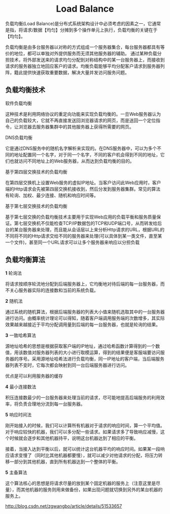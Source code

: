 <h1 align="center">Load Balance</h1>

负载均衡(Load Balance)是分布式系统架构设计中必须考虑的因素之一，它通常是指，将请求/数据【均匀】分摊到多个操作单元上执行，负载均衡的关键在于【均匀】。

负载均衡是由多台服务器以对称的方式组成一个服务器集合，每台服务器都具有等价的地位，都可以单独对外提供服务而无须其他服务器的辅助。
通过某种负载分担技术，将外部发送来的请求均匀分配到对称结构中的某一台服务器上，而接收到请求的服务器独立地回应客户的请求。均衡负载能够平均分配客户请求到服务器列阵，籍此提供快速获取重要数据，解决大量并发访问服务问题。

负载均衡技术
-

软件负载均衡

这种技术是利用网络协议的重定向功能来实现负载均衡的。一旦Web服务器认为自己的负载较大，它就不再直接发送回浏览器请求的网页，而是送回一个定位指令，让浏览器去服务器集群中的其他服务器上获得所需要的网页。

DNS负载均衡

它是通过DNS服务中的随机名字解析来实现的。在DNS服务器中，可以为多个不同的地址配置同一个名字，对于同一个名字，不同的客户机会得到不同的地址，它们也就访问不同地址上的Web服务器，从而达到负载均衡的目的。

基于第四层交换技术的负载均衡

在第四层交换机上设置Web服务的虚拟IP地址。当客户访问此Web应用时，客户端的Http请求会先被第四层交换机接收到，然后分发到服务器集群。常见的算法有轮询、加权、最少连接、随机和响应时间等。

基于第七层交换技术的负载均衡

基于第七层交换的负载均衡技术主要用于实现Web应用的负载平衡和服务质量保证。第七层交换机不仅能检查TCP/IP数据包的TCP和UDP端口号，从而转发给后台的某台服务器来处理，而且能从会话层以上来分析Http请求的URL，根据URL的不同将不同的Http请求交给不同的服务器来处理(可以具体到某一类文件，直至某一个文件)，甚至同一个URL请求可以让多个服务器来响应以分担负载

负载均衡算法
-

**1** 轮询法

将请求按顺序轮流地分配到后端服务器上，它均衡地对待后端的每一台服务器，而不关心服务器实际的连接数和当前的系统负载。

**2** 随机法

通过系统的随机算法，根据后端服务器的列表大小值来随机选取其中的一台服务器进行访问。由概率统计理论可以得知，随着客户端调用服务端的次数增多，其实际效果越来越接近于平均分配调用量到后端的每一台服务器，也就是轮询的结果。

**3** 一致哈希算法

源地址哈希的思想是根据获取客户端的IP地址，通过哈希函数计算得到的一个数值，用该数值对服务器列表的大小进行取模运算，得到的结果便是客服端要访问服务器的序号。采用源地址哈希法进行负载均衡，同一IP地址的客户端，当后端服务器列表不变时，它每次都会映射到同一台后端服务器进行访问。

优点是可以利用服务器的缓存

**4** 最小连接数法

积压连接数最少的一台服务器来处理当前的请求，尽可能地提高后端服务的利用效率，将负责合理地分流到每一台服务器。

**5** 响应时间法

刚开始接入的时候，我们可以计算所有机器对于请求的响应时间，算一个平均值。对于响应较快的机器，我们可以多分配一些请求。如果请求多了导致响应减慢，这个时候就会逐步和其他机器持平，说明这台机器达到了相应的平衡。

接着，当接入达到平衡以后，就可以统计这台机器平均的响应时间。如果某一段响应请求变慢了（同时比其他机器都要慢），就可以减少对他请求的分配，将压力转移一部分到其他机器，直到所有机器达到一个整体的平衡。

**5** 主备算法

这个算法核心的思想是将请求尽量的放到某个固定机器的服务上（注意这里是尽量），而其他机器的服务则用来做备份，如果出现问题就切换到另外的某台机器的服务上。



http://blog.csdn.net/zgwangbo/article/details/51533657


